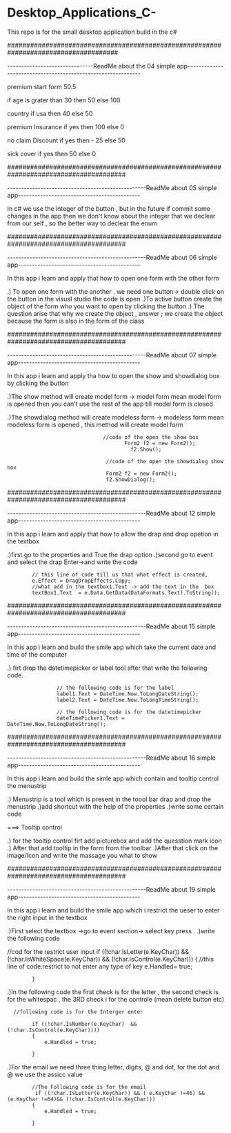 # Desktop_Applications_C-
This repo is for the small desktop application build in the c#





#####################################################################################

-------------------------------ReadMe about the 04 simple app-------------------------------------------------------------

premium start form 50.5

if age is grater than 30 then 50 else 100

country if usa then 40 else 50

premium Insurance if yes then 100 else 0

no claim Discount if yes then - 25 else 50

sick cover if yes then 50 else 0

#######################################################################################

--------------------------------------------------ReadMe about 05 simple app--------------------------------------------

In c# we use the integer of the button , but in the future if commit some changes in the app then we don't know about the integer that we declear from our self , so the better way to declear the enum 



#######################################################################################


--------------------------------------------------ReadMe about 06 simple app--------------------------------------------

In this app i learn and apply that how to open one form with the other form 

.) To open one form with the another . we need one button-> double click on the button in the visual studio the code is open 
.)To active button create the object of the form who you want to open by clicking the button
.) The question arise that why we create the object , answer ; we create the object because the form is also in the form of the class 



#######################################################################################

--------------------------------------------------ReadMe about 07 simple app--------------------------------------------

In this app i learn and apply tha how to open the show and showdialog box by clicking the button 

.)The show method will create model form -> model form mean model form is opened then you can't use the rest of the app till model form is closed
                                          
                                            
.)The showdialog method will create modeless form -> modeless form mean modeless form is opened , this method will create model form 
                                   
                                   //code of the open the show box
                                          Form2 f2 = new Form2();
                                            f2.Show();
                                            
                                    //code of the open the showdialog show box
                                    Form2 f2 = new Form2();
                                    f2.ShowDialog();


#######################################################################################


--------------------------------------------------ReadMe about 12 simple app--------------------------------------------

In this app i learn and apply that how to allow the drap and drop opetion in the textbox  

.)first go to the properties and True the drap option
.)second go to event and select the drap Enter->and  write the code


            // this line of code till us that what effect is created,
            e.Effect = DragDropEffects.Copy;
            //what add in the textbox1.Text -> add the text in the  box 
            textBox1.Text  = e.Data.GetData(DataFormats.Text).ToString();
        


#######################################################################################


--------------------------------------------------ReadMe about 15 simple app--------------------------------------------


In this app i learn and build the smile app which take the current date and time of the computer 

.) firt drop the datetimepicker or label tool after that write the following code.

                    // the following code is for the label
                    label1.Text = DateTime.Now.ToLongDateString();
                    label2.Text = DateTime.Now.ToLongTimeString();
                    
                    // the following code is for the datetimepicker
                    dateTimePicker1.Text = DateTime.Now.ToLongDateString();


#######################################################################################


--------------------------------------------------ReadMe about 16 simple app--------------------------------------------

In this app i learn and build the simle app which contain and tooltip control the menustrip 

.) Menustrip is a tool which is present in the toool bar drap and drop the menustrip
.)add shortcut with the help of the properties
.)write some certain code 

===> Tooltip control

.) for the tooltip control firt add picturebox and add the quesstion mark icon 
.) After that add tooltip in the form from the toolbar
.)After that click on the image/Icon and write the massage you what to show 



#######################################################################################


--------------------------------------------------ReadMe about 19 simple app--------------------------------------------

In this app i learn and build the smile app which i restrict the ueser to enter the right input in the textbox

.)First select the textbox ->go to event section-> select key press .
.)write the following code 

//cod for the restrict user input
 if ((!char.IsLetter(e.KeyChar)) && (!char.IsWhiteSpace(e.KeyChar)) && (!char.IsControl(e.KeyChar)))
            {
            //this line of code:restrict to not enter any type of key 
                e.Handled= true;

            }
            
  .)In the following code the first check is for the letter , the second check is for the whitespac , the 3RD check i for the controle (mean delete button etc)
  
      //following code is for the Interger enter
      
            if ((!char.IsNumber(e.KeyChar)  &&(!char.IsControl(e.KeyChar))))
            {
                e.Handled = true;

            }
  .)For the email we need three thing letter, digits, @ and dot, for the dot and @ we use the assicc value 
  
            //The Following code is for the email
             if ((!char.IsLetter(e.KeyChar)) && ( e.KeyChar !=46) &&(e.KeyChar !=64)&& (!char.IsControl(e.KeyChar)))
            {
                e.Handled = true;

            }






